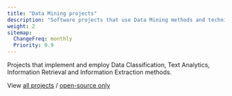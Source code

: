 ```yaml
---
title: "Data Mining projects"
description: "Software projects that use Data Mining methods and techniques"
weight: 2
sitemap:
  ChangeFreq: monthly
  Priority: 0.9
---
```


Projects that implement and employ Data Classification, Text Analytics,
Information Retrieval and Information Extraction methods.

View [all projects](/projects/) / [open-source only](/open-source-projects/) 

